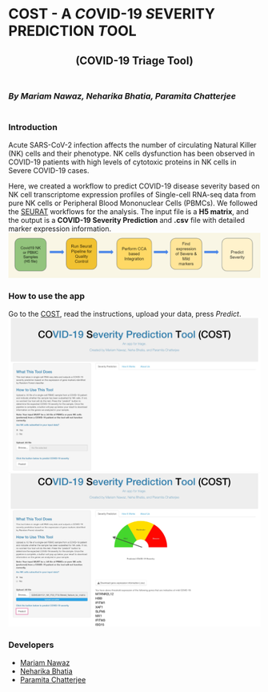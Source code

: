 # **COST** - A *CO*VID-19 *S*EVERITY PREDICTION *T*OOL
## <div align="center">(COVID-19 Triage Tool)</div><br> 

### ***By Mariam Nawaz, Neharika Bhatia, Paramita Chatterjee***<br><br>

### **Introduction**
Acute SARS-CoV-2 infection affects the number of circulating Natural Killer (NK) cells and their phenotype. NK cells dysfunction has been observed in COVID-19 patients with high levels of cytotoxic proteins in NK cells in Severe COVID-19 cases.

Here, we created a workflow to predict COVID-19 disease severity based on NK cell transcriptome expression profiles of Single-cell RNA-seq data from pure NK cells or Peripheral Blood Mononuclear Cells (PBMCs). We followed the [SEURAT](https://github.com/satijalab/seurat) workflows for the analysis. The input file is a **H5 matrix**, and the output is a **COVID-19 Severity Prediction** and **.csv** file with detailed marker expression information.<br>
![](assets/Workflow.PNG)

### **How to use the app**
Go to the [COST](https://genapp2022.biosci.gatech.edu/team7/), read the instructions, upload your data, press *Predict*.
![](assets/COST_UI.jpg)
![](assets/COST_RESULTS.jpg)


### **Developers**
* [Mariam Nawaz](https://github.com/mariamnawaz1)<br>
* [Neharika Bhatia](link)<br>
* [Paramita Chatterjee](https://github.com/pchatterjee7)<br>
